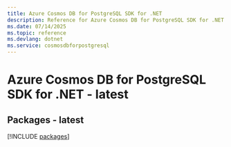```yaml
---
title: Azure Cosmos DB for PostgreSQL SDK for .NET
description: Reference for Azure Cosmos DB for PostgreSQL SDK for .NET
ms.date: 07/14/2025
ms.topic: reference
ms.devlang: dotnet
ms.service: cosmosdbforpostgresql
---
```

# Azure Cosmos DB for PostgreSQL SDK for .NET - latest
## Packages - latest
[!INCLUDE [packages](cosmos-db-for-postgresql-index.md)]